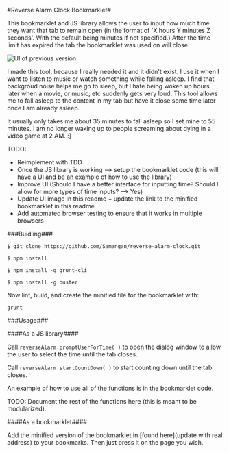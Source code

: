 #Reverse Alarm Clock Bookmarklet#

This bookmarklet and JS library allows the user to input how much time they want that tab to remain open (in the format of 'X hours Y minutes Z seconds'. With the default being minutes if not specified.) After the time limit has expired the tab the bookmarklet was used on will close.

![UI of previous version](http://i.imgur.com/feNZg.png)

I made this tool, because I really needed it and it didn't exist. I use it when I want to listen to music or watch something while falling asleep. I find that backgroud noise helps me go to sleep, but I hate being woken up hours later when a movie, or music, etc suddenly gets very loud. This tool allows me to fall asleep to the content in my tab but have it close some time later once I am already asleep. 

It usually only takes me about 35 minutes to fall asleep so I set mine to 55 minutes. I am no longer waking up to people screaming about dying in a video game at 2 AM. :]



TODO:
 * Reimplement with TDD
 * Once the JS library is working --> setup the bookmarklet code (this will have a UI and be an example of how to use the library)
 * Improve UI (Should I have a better interface for inputting time? Should I allow for more types of time inputs? --> Yes)
 * Update UI image in this readme + update the link to the minified bookmarklet in this readme
 * Add automated browser testing to ensure that it works in multiple browsers


###Buidling###

`$ git clone https://github.com/Samangan/reverse-alarm-clock.git`

`$ npm install`

`$ npm install -g grunt-cli`

`$ npm install -g buster`

Now lint, build, and create the minified file for the bookmarklet with:

`grunt`


###Usage###

####As a JS library####


Call `reverseAlarm.promptUserForTime( )` to open the dialog window to allow the user to select the time until the tab closes. 

Call `reverseAlarm.startCountDown( )` to start counting down until the tab closes.

An example of how to use all of the functions is in the bookmarklet code.

TODO: Document the rest of the functions here (this is meant to be modularized).

####As a bookmarklet####

Add the minified version of the bookmarklet in [found here](update with real address) to your bookmarks. Then just press it on the page you wish. 

